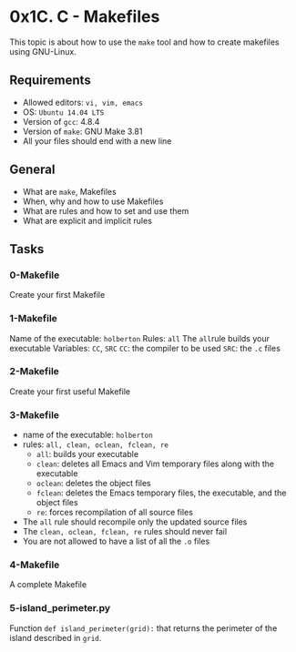 # 0x1C. C - Makefiles
This topic is about how to use the `make` tool and how to create
makefiles using GNU-Linux.

## Requirements
+ Allowed editors: `vi, vim, emacs`
+ OS: `Ubuntu 14.04 LTS`
+ Version of `gcc`: 4.8.4
+ Version of `make`: GNU Make 3.81
+ All your files should end with a new line

## General
+ What are `make`, Makefiles
+ When, why and how to use Makefiles
+ What are rules and how to set and use them
+ What are explicit and implicit rules

## Tasks

### 0-Makefile
Create your first Makefile

### 1-Makefile
Name of the executable: `holberton`
Rules: `all`
The `all`rule builds your executable
Variables: `CC`, `SRC`
`CC`: the compiler to be used
`SRC`: the `.c` files

### 2-Makefile
Create your first useful Makefile

### 3-Makefile
+ name of the executable: `holberton`
+ rules: `all, clean, oclean, fclean, re`
  + `all`: builds your executable
  + `clean`: deletes all Emacs and Vim temporary files along with the executable
  + `oclean`: deletes the object files
  + `fclean`: deletes the Emacs temporary files, the executable, and the object files
  + `re`: forces recompilation of all source files
+ The `all` rule should recompile only the updated source files
+ The `clean, oclean, fclean, re` rules should never fail
+ You are not allowed to have a list of all the `.o` files

### 4-Makefile
A complete Makefile

### 5-island_perimeter.py
Function `def island_perimeter(grid):` that returns the perimeter of the island
described in `grid`.
